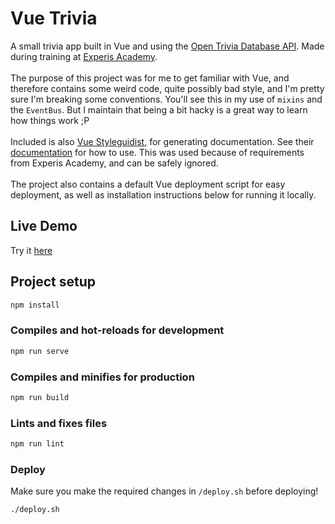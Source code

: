 # Vue Trivia
A small trivia app built in Vue and using the [Open Trivia Database API](https://opentdb.com/). Made during training at [Experis Academy](https://experisacademy.no/).
<br>
<br>
The purpose of this project was for me to get familiar with Vue, and therefore contains some weird code, quite possibly bad style, and I'm pretty sure I'm breaking some conventions. You'll see this in my use of `mixins` and the `EventBus`. But I maintain that being a bit hacky is a great way to learn how things work ;P
<br>
<br>
Included is also [Vue Styleguidist](https://vue-styleguidist.github.io/), for generating documentation. See their [documentation](https://vue-styleguidist.github.io/docs/GettingStarted.html) for how to use. This was used because of requirements from Experis Academy, and can be safely ignored.
<br>
<br> 
The project also contains a default Vue deployment script for easy deployment, as well as installation instructions below for running it locally.

## Live Demo
Try it [here](https://robopro.github.io/vue-trivia/)

## Project setup
```bash
npm install
```

### Compiles and hot-reloads for development
```bash
npm run serve
```

### Compiles and minifies for production
```bash
npm run build
```

### Lints and fixes files
```bash
npm run lint
```

### Deploy
Make sure you make the required changes in `/deploy.sh` before deploying!
```bash
./deploy.sh
```
